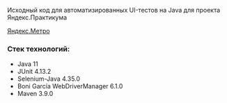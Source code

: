 Исходный код для автоматизированных UI-тестов на Java для проекта Яндекс.Практикума

[Яндекс.Метро](https://qa-metro.stand-2.praktikum-services.ru/moscow)

### Стек технологий:
- Java 11
- JUnit 4.13.2
- Selenium-Java 4.35.0
- Boni García WebDriverManager 6.1.0
- Maven 3.9.0
